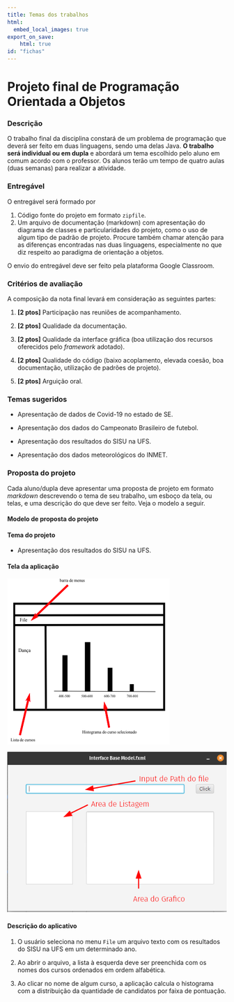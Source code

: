 ```yaml
---
title: Temas dos trabalhos
html:
  embed_local_images: true
export_on_save:
    html: true
id: "fichas"
---
```


# Projeto final de Programação Orientada a Objetos

### Descrição 

O trabalho final da disciplina constará de um problema de programação que deverá ser feito em duas linguagens, sendo uma delas Java. **O trabalho será individual ou em dupla** e abordará um tema escolhido pelo aluno em comum acordo com o professor. Os alunos terão um tempo de quatro aulas (duas semanas) para realizar a atividade.

### Entregável

O entregável será formado por

1. Código fonte do projeto em formato `zipfile`.
2. Um arquivo de documentação (markdown) com apresentação do diagrama de classes e particularidades do projeto, como o uso de algum tipo de padrão de projeto. Procure também chamar atenção para as diferenças encontradas nas duas linguagens, especialmente no que diz respeito ao paradigma de orientação a objetos.

O envio do entregável deve ser feito pela plataforma Google Classroom.

### Critérios de avaliação

A composição da nota final levará em consideração as seguintes partes:

1. **[2 ptos]** Participação nas reuniões de acompanhamento.

2. **[2 ptos]** Qualidade da documentação.

3. **[2 ptos]** Qualidade da interface gráfica (boa utilização dos recursos oferecidos pelo _framework_ adotado).

4. **[2 ptos]** Qualidade do código (baixo acoplamento, elevada coesão, boa documentação, utilização de padrões de projeto).

5. **[2 ptos]** Arguição oral.

### Temas sugeridos

- Apresentação de dados de Covid-19 no estado de SE.

- Apresentação dos dados do Campeonato Brasileiro de futebol.

- Apresentação dos resultados do SISU na UFS.

- Apresentação dos dados meteorológicos do INMET.

### Proposta do projeto

Cada aluno/dupla deve apresentar uma proposta de projeto em formato _markdown_ descrevendo o tema de seu trabalho, um esboço da tela, ou telas, e uma descrição do que deve ser feito. Veja o modelo a seguir.

#### Modelo de proposta do projeto

#### Tema do projeto

- Apresentação dos resultados do SISU na UFS.

#### Tela da aplicação

![Quadro01](./Modelo.png)

![Quadro02](./Base%20Interface%20JavaFX.png)

#### Descrição do aplicativo

1. O usuário seleciona no menu `File` um arquivo texto com os resultados do SISU na UFS em um determinado ano. 

2. Ao abrir o arquivo, a lista à esquerda deve ser preenchida com os nomes dos cursos ordenados em ordem alfabética.

3. Ao clicar no nome de algum curso, a aplicação calcula o histograma com a distribuição da quantidade de candidatos por faixa de pontuação.